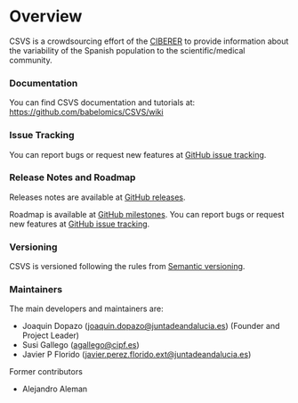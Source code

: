 # Overview
CSVS is a crowdsourcing effort of the [CIBERER](http://www.ciberer.es) to provide information about the variability of the Spanish population to the scientific/medical community.  

### Documentation
You can find CSVS documentation and tutorials at: https://github.com/babelomics/CSVS/wiki

### Issue Tracking
You can report bugs or request new features at [GitHub issue tracking](https://github.com/babelomics/csvs/issues).

### Release Notes and Roadmap
Releases notes are available at [GitHub releases](https://github.com/babelomics/csvs/releases).

Roadmap is available at [GitHub milestones](https://github.com/babelomics/csvs/milestones). You can report bugs or request new features at [GitHub issue tracking](https://github.com/babelomics/csvs/issues).

### Versioning
CSVS is versioned following the rules from [Semantic versioning](http://semver.org/).

### Maintainers

The main developers and maintainers are:

* Joaquin Dopazo (joaquin.dopazo@juntadeandalucia.es) (Founder and Project Leader)
* Susi Gallego (agallego@cipf.es)
* Javier P Florido (javier.perez.florido.ext@juntadeandalucia.es)

Former contributors

* Alejandro Aleman

